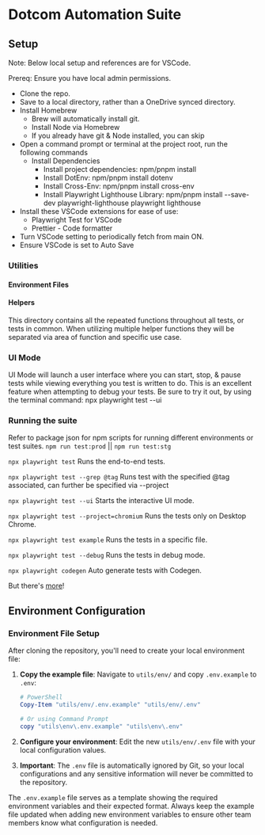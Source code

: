 # Dotcom Automation Suite

## Setup

Note: Below local setup and references are for VSCode.

Prereq: Ensure you have local admin permissions.

- Clone the repo.
- Save to a local directory, rather than a OneDrive synced directory.
- Install Homebrew
  - Brew will automatically install git.
  - Install Node via Homebrew
  - If you already have git & Node installed, you can skip
- Open a command prompt or terminal at the project root, run the following commands
  - Install Dependencies
    - Install project dependencies: npm/pnpm install
    - Install DotEnv: npm/pnpm install dotenv
    - Install Cross-Env: npm/pnpm install cross-env
    - Install Playwright Lighthouse Library: npm/pnpm install --save-dev playwright-lighthouse playwright lighthouse
- Install these VSCode extensions for ease of use:
  - Playwright Test for VSCode
  - Prettier - Code formatter
- Turn VSCode setting to periodically fetch from main ON.
- Ensure VSCode is set to Auto Save

### Utilities

#### Environment Files

#### Helpers

This directory contains all the repeated functions throughout all tests, or tests in common.
When utilizing multiple helper functions they will be separated via area of function and specific use case.

### UI Mode

UI Mode will launch a user interface where you can start, stop, & pause tests while viewing everything you test is written to do. This is an excellent feature when attempting to debug your tests. Be sure to try it out, by using the terminal command: npx playwright test --ui

### Running the suite

Refer to package json for npm scripts for running different environments or test suites.
`npm run test:prod` || `npm run test:stg`

`npx playwright test`
Runs the end-to-end tests.

`npx playwright test --grep @tag`
Runs test with the specified @tag associated, can further be specified via --project

`npx playwright test --ui`
Starts the interactive UI mode.

`npx playwright test --project=chromium`
Runs the tests only on Desktop Chrome.

`npx playwright test example`
Runs the tests in a specific file.

`npx playwright test --debug`
Runs the tests in debug mode.

`npx playwright codegen`
Auto generate tests with Codegen.

But there's [more](https://playwright.dev/docs/test-cli)!

## Environment Configuration

### Environment File Setup

After cloning the repository, you'll need to create your local environment file:

1. **Copy the example file**: Navigate to `utils/env/` and copy `.env.example` to `.env`:
   ```powershell
   # PowerShell
   Copy-Item "utils/env/.env.example" "utils/env/.env"
   
   # Or using Command Prompt
   copy "utils\env\.env.example" "utils\env\.env"
   ```

2. **Configure your environment**: Edit the new `utils/env/.env` file with your local configuration values.

3. **Important**: The `.env` file is automatically ignored by Git, so your local configurations and any sensitive information will never be committed to the repository.

The `.env.example` file serves as a template showing the required environment variables and their expected format. Always keep the example file updated when adding new environment variables to ensure other team members know what configuration is needed.

